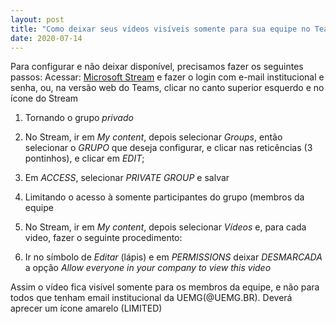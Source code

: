 ```yaml
---
layout: post
title: "Como deixar seus vídeos visíveis somente para sua equipe no Teams"
date: 2020-07-14
---
```

Para configurar e não deixar disponível, precisamos fazer os seguintes passos: 
Acessar: [Microsoft Stream](https://web.microsoftstream.com/) e fazer o login com e-mail institucional e senha, ou, na versão web do Teams, clicar no canto superior esquerdo e no ícone do Stream


1. Tornando o grupo *privado*

  1. No Stream, ir em *My content*, depois selecionar *Groups*, então selecionar o *GRUPO* que deseja configurar, e clicar nas reticências (3 pontinhos), e clicar em *EDIT*;    
  1. Em *ACCESS*, selecionar *PRIVATE GROUP* e salvar

1. Limitando o acesso à somente participantes do grupo (membros da equipe
  1. No Stream, ir em *My content*, depois selecionar *Vídeos* e, para cada video, fazer o seguinte procedimento:
  1. Ir no símbolo de *Editar* (lápis) e em *PERMISSIONS* deixar *DESMARCADA* a opção *Allow everyone in your company to view this video*     

Assim o vídeo fica visível somente para os membros da equipe, e não para todos que tenham email institucional da UEMG(@UEMG.BR). Deverá aprecer um ícone amarelo (LIMITED)
